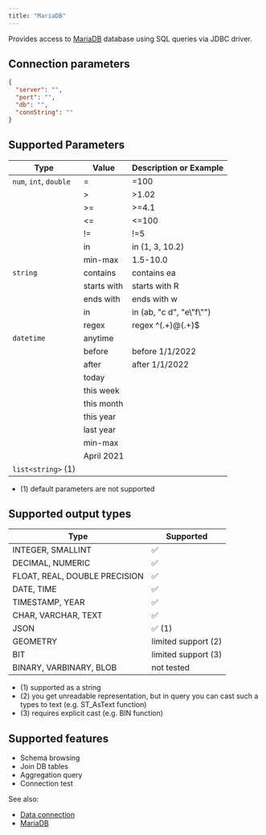 ```yaml
---
title: "MariaDB"
---
```


Provides access to [MariaDB](https://mariadb.org/) database using SQL queries
via JDBC driver.

## Connection parameters

```json
{
  "server": "",
  "port": "",
  "db": "",
  "connString": ""
}
```

## Supported Parameters

| Type                   | Value       | Description or Example     |
|------------------------|-------------|----------------------------|
| `num`, `int`, `double` | =           | =100                       |
|                        | >           | >1.02                      |
|                        | >=          | >=4.1                      |
|                        | <=          | <=100                      |
|                        | !=          | !=5                        |
|                        | in          | in (1, 3, 10.2)            |
|                        | min-max     | 1.5-10.0                   |
| `string`               | contains    | contains ea                |
|                        | starts with | starts with R              |
|                        | ends with   | ends with w                |
|                        | in          | in (ab, "c d", "e\\"f\\"") |
|                        | regex       | regex ^(.+)@(.+)$          |
| `datetime`             | anytime     |                            |
|                        | before      | before 1/1/2022            |
|                        | after       | after 1/1/2022             |
|                        | today       |                            |
|                        | this week   |                            |
|                        | this month  |                            |
|                        | this year   |                            |
|                        | last year   |                            |
|                        | min-max     |                            |
|                        | April 2021  |                            |
| `list<string>` (1)     |             |                            |

* (1) default parameters are not supported

## Supported output types

| Type                          | Supported              |
|-------------------------------|------------------------|
| INTEGER, SMALLINT             | :white_check_mark:     |
| DECIMAL, NUMERIC              | :white_check_mark:     |
| FLOAT, REAL, DOUBLE PRECISION | :white_check_mark:     |
| DATE, TIME                    | :white_check_mark:     |
| TIMESTAMP, YEAR               | :white_check_mark:     |
| CHAR, VARCHAR, TEXT           | :white_check_mark:     |
| JSON                          | :white_check_mark: (1) |
| GEOMETRY                      | limited support (2)    |
| BIT                           | limited support (3)    |
| BINARY, VARBINARY, BLOB       | not tested             |

* (1) supported as a string
* (2) you get unreadable representation, but in query you can cast such a types to text (e.g. ST_AsText function)
* (3) requires explicit cast (e.g. BIN function)

## Supported features

* Schema browsing
* Join DB tables
* Aggregation query
* Connection test

See also:

* [Data connection](../../access.md#data-connection)
* [MariaDB](https://mariadb.org/)
